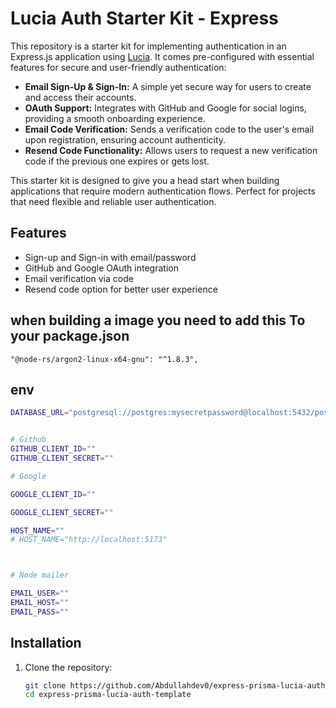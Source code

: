 # Lucia Auth Starter Kit - Express

This repository is a starter kit for implementing authentication in an Express.js application using [Lucia](https://lucia-auth.com/). It comes pre-configured with essential features for secure and user-friendly authentication:

- **Email Sign-Up & Sign-In:** A simple yet secure way for users to create and access their accounts.
- **OAuth Support:** Integrates with GitHub and Google for social logins, providing a smooth onboarding experience.
- **Email Code Verification:** Sends a verification code to the user's email upon registration, ensuring account authenticity.
- **Resend Code Functionality:** Allows users to request a new verification code if the previous one expires or gets lost.

This starter kit is designed to give you a head start when building applications that require modern authentication flows. Perfect for projects that need flexible and reliable user authentication.

## Features

- Sign-up and Sign-in with email/password
- GitHub and Google OAuth integration
- Email verification via code
- Resend code option for better user experience


## when building a image you need to add this To your package.json

```
"@node-rs/argon2-linux-x64-gnu": "^1.8.3",
```

## env

```bash
DATABASE_URL="postgresql://postgres:mysecretpassword@localhost:5432/postgres?sslmode=disable"


# Github
GITHUB_CLIENT_ID=""
GITHUB_CLIENT_SECRET=""

# Google

GOOGLE_CLIENT_ID=""

GOOGLE_CLIENT_SECRET=""

HOST_NAME=""
# HOST_NAME="http://localhost:5173"



# Node mailer 

EMAIL_USER=""
EMAIL_HOST="" 
EMAIL_PASS=""

```

## Installation

1. Clone the repository:
   ```bash
   git clone https://github.com/Abdullahdev0/express-prisma-lucia-auth-template.git
   cd express-prisma-lucia-auth-template
